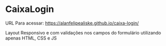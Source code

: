 # CaixaLogin

URL Para acessar: https://alanfelipealiske.github.io/caixa-login/


Layout Responsivo e com validações nos campos do formulário utilizando apenas HTML, CSS e JS 
